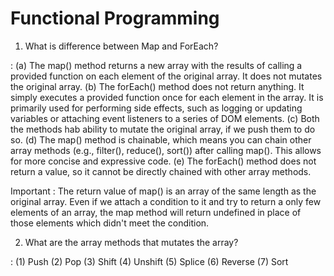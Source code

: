# Functional Programming

1. What is difference between Map and ForEach?

: (a) The map() method returns a new array with the results of calling a provided function on each element of the original array. It does not mutates the original array.
(b) The forEach() method does not return anything. It simply executes a provided function once for each element in the array. It is primarily used for performing side effects, such as logging or updating variables or attaching event listeners to a series of DOM elements.
(c) Both the methods hab ability to mutate the original array, if we push them to do so.
(d) The map() method is chainable, which means you can chain other array methods (e.g., filter(), reduce(), sort()) after calling map(). This allows for more concise and expressive code.
(e) The forEach() method does not return a value, so it cannot be directly chained with other array methods.

Important : The return value of map() is an array of the same length as the original array. Even if we attach a condition to it and try to return a only few elements of an array, the map method will return undefined in place of those elements which didn't meet the condition.

2. What are the array methods that mutates the array?

: (1) Push (2) Pop (3) Shift (4) Unshift (5) Splice (6) Reverse (7) Sort